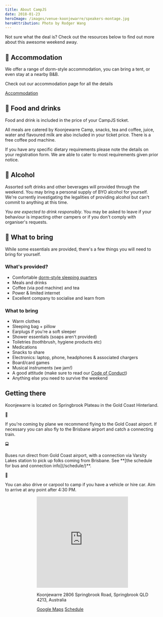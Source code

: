 ```yaml
---
title: About CampJS
date: 2018-01-23
heroImage: /images/venue-koonjewarre/speakers-montage.jpg
heroAttribution: Photo by Rodger Wang
---
```


Not sure what the deal is? Check out the resources below to find out more about this awesome weekend away.

## 🛌 Accommodation

We offer a range of dorm-style accommodation, you can bring a tent, or even stay at a nearby B&B.

Check out our accommodation page for all the details

<a class="btn btn-secondary btn-lg" href="/the-camp/accommodation">Accommodation</a>

## 🍛 Food and drinks

Food and drink is included in the price of your CampJS ticket.

All meals are catered by Koonjewarre Camp, snacks, tea and coffee, juice, water and flavoured milk are also included in your ticket price. There is a free coffee pod machine.

If you have any specific dietary requirements please note the details on your registration form. We are able to cater to most requirements given prior notice.

## 🍻 Alcohol

Assorted soft drinks and other beverages will provided through the weekend. You may bring a personal supply of BYO alcohol for yourself. We're currently investigating the legalities of providing alcohol but can't commit to anything at this time.

_You are expected to drink responsibly_. You may be asked to leave if your behaviour is impacting other campers or if you don&#39;t comply with organiser&#39;s requests.

## 🎒 What to bring

While some essentials are
provided, there's a few things you will need to bring for yourself.

### What's provided?

* Comfortable <a href="/the-camp/accommodation">dorm-style sleeping quarters</a>
* Meals and drinks
* Coffee (via pod machine) and tea
* Power & limited internet
* Excellent company to socialise and learn from

### What to bring

* Warm clothes
* Sleeping bag + pillow
* Earplugs if you're a soft sleeper
* Shower essentials (soaps aren't provided)
* Toiletries (toothbrush, hygiene products etc)
* Medications
* Snacks to share
* Electronics: laptop, phone, headphones &amp; associated chargers
* Board/card games
* Musical instruments (we jam!)
* A good attitude (make sure to read our <a href="/code-of-conduct/">Code of Conduct</a>)
* Anything else you need to survive the weekend

## Getting there

<div class="row">

<div class="col-md-6">
<p class="lead">Koonjewarre is located on Springbrook Plateau in the Gold Coast Hinterland.</p>

<div class="emojicon hex background-cyan">🛬</div>
<p>If you're coming by plane we recommend flying to the Gold Coast airport. If necessary you can also fly to the Brisbane airport and catch a connecting train.</p>

<div class="emojicon hex background-green">🚍</div>
<p>Buses run direct from Gold Coast airport, with a connection via Varsity Lakes station to pick up folks coming from Brisbane. See **[the schedule for bus and connection info](/schedule/)**.</p>

<div class="emojicon hex background-yellow">🚗</div>
<p>You can also drive or carpool to camp if you have a vehicle or hire car. Aim to arrive at any point after 4:30 PM.</p>

</div>
<div class="col-md-6">
<div class="card" style="max-width: 25rem;float:right;">
<iframe src="https://www.google.com/maps/embed?pb=!1m18!1m12!1m3!1d3515.2986732264294!2d153.2682123150735!3d-28.228612982578873!2m3!1f0!2f0!3f0!3m2!1i1024!2i768!4f13.1!3m3!1m2!1s0x6b90e6c1b0d34a3d%3A0xb1b3c5350f23cbd2!2sKoonjewarre!5e0!3m2!1sen!2sau!4v1529880260486" height="300" frameborder="0" style="border:0" allowfullscreen class="card-img-top"></iframe>
  <div class="card-body">
    <p class="card-text">
    Koonjewarre
    2806 Springbrook Road,
    Springbrook QLD 4213,
    Australia
    </p>
    <a href="https://www.google.com/maps/place/Koonjewarre/@-28.228613,153.2682123,17z/data=!3m1!4b1!4m5!3m4!1s0x6b90e6c1b0d34a3d:0xb1b3c5350f23cbd2!8m2!3d-28.228613!4d153.270401" class="btn btn-primary">Google Maps</a>
    <a href="/schedule/" class="btn btn-secondary">Schedule</a>
  </div>
</div>
</div>
</div>
